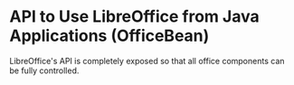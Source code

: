 # API to Use LibreOffice from Java Applications (OfficeBean)

LibreOffice's API is completely exposed so that all office components can be fully controlled.
